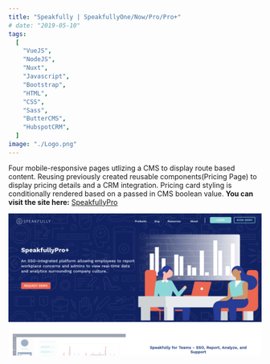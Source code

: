 ```yaml
---
title: "Speakfully | SpeakfullyOne/Now/Pro/Pro+"
# date: "2019-05-10"
tags:
  [
    "VueJS",
    "NodeJS",
    "Nuxt",
    "Javascript",
    "Bootstrap",
    "HTML",
    "CSS",
    "Sass",
    "ButterCMS",
    "HubspotCRM",
  ]
image: "./Logo.png"
---
```


<!-- [Shiftradr] -->

Four mobile-responsive pages utlizing a CMS to display route based content. Reusing previously created reusable components(Pricing Page) to display pricing details and a CRM integration. Pricing card styling is conditionally rendered based on a passed in CMS boolean value.
**You can visit the site here:** [SpeakfullyPro]

![](./SpeakfullyPro.png "Landing Page")

<!-- ![](./ST2.png "Feed")
![](./ST3.png "Filter")
![](./ST4.png "Chat")
![](./ST5.png "Chat2") -->

<!-- reference links --->

[speakfullypro]: https://speakfully.com/products/speakfullypro

<!-- [github]: https://github.com/shiftradr -->
